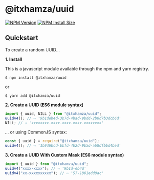 # @itxhamza/uuid

[![NPM Version][npm-version-image]][npm-url]
[![NPM Install Size][npm-install-size-image]][npm-install-size-url]

## Quickstart

To create a random UUID...

**1. Install**

This is a javascript module available through the npm and yarn registry.

```shell
$ npm install @itxhamza/uuid
```

or

```shell
$ yarn add @itxhamza/uuid
```

**2. Create a UUID (ES6 module syntax)**

```javascript
import { uuid, NILL } from "@itxhamza/uuid";
uuidv4(); // ⇨ '9b1deb4d-3b7d-4bad-9bdd-2b0d7b3dcb6d'
NILL; // ⇨ 'xxxxxxxx-xxxx-xxxx-xxxx-xxxxxxxx'
```

... or using CommonJS syntax:

```javascript
const { uuid } = require("@itxhamza/uuid");
uuidv4(); // ⇨ '1b9d6bcd-bbfd-4b2d-9b5d-ab8dfbbd4bed'
```

**3. Create a UUID With Custom Mask (ES6 module syntax)**

```javascript
import { uuid } from "@itxhamza/uuid";
uuidv4("xxxx-xxxx"); // ⇨ '9b1d-eb4d'
uuidv4("xx-xxxxxxxxxx"); // ⇨ '57-1801edd0ac'
```

[npm-install-size-image]: https://badgen.net/packagephobia/install/@itxhamza/uuid
[npm-install-size-url]: https://packagephobia.com/result?p=@itxhamza/uuid
[npm-url]: https://npmjs.org/package/@itxhamza/uuid
[npm-version-image]: https://badgen.net/npm/v/@itxhamza/uuid
